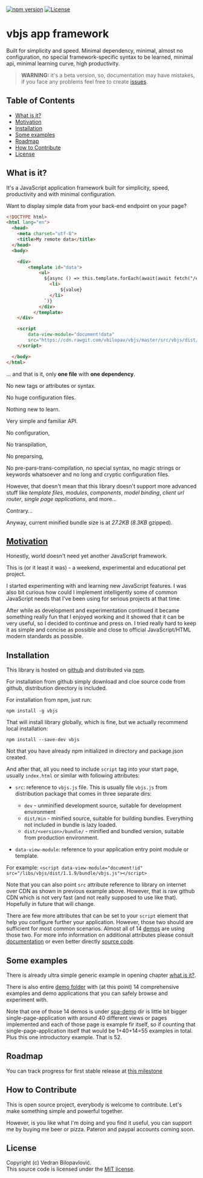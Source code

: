 [![npm version](https://badge.fury.io/js/vbjs.svg)](https://badge.fury.io/js/vbjs)
[![License](https://img.shields.io/badge/license-MIT%20License-brightgreen.svg)](https://github.com/vbilopav/vbjs/blob/master/src/vbjs/LICENSE.md)

# vbjs app framework

Built for simplicity and speed. Minimal dependency, minimal, almost no configuration, no special framework-specific syntax to be learned, minimal api, minimal learning curve, high productivity. 

> **WARNING:** it's a beta version, so, documentation may have mistakes, if you face any problems feel free to create [issues](https://github.com/vbilopav/vbjs).

## Table of Contents

- [What is it?](#what-is-it)
- [Motivation](#motivation)
- [Installation](#installation)
- [Some examples](#some-examples)
- [Roadmap](#roadmap)
- [How to Contribute](#how-to-contribute)
- [License](#license)

## What is it?

It's a JavaScript application framework built for simplicity, speed, productivity and with minimal configuration.

Want to display simple data from your back-end endpoint on your page?

```html
<!DOCTYPE html>
<html lang="en">
  <head>
    <meta charset="utf-8">
    <title>My remote data</title>
  </head>
  <body>

    <div>
        <template id="data">
            <ul>
              ${async () => this.template.forEach(await(await fetch("/endpoint/")).json(), value => `
                <li>
                    ${value}
                </li>
              `)}
            </div>
          </template>
    </div>

    <script 
        data-view-module="document!data"
        src="https://cdn.rawgit.com/vbilopav/vbjs/master/src/vbjs/dist/1.1.9/bundle/vbjs.js">
    </script>

  </body>
</html>

```

... and that is it, only **one file** with **one dependency**. 

No new tags or attributes or syntax.

 No huge configuration files. 
 
 Nothing new to learn. 
 
 Very simple and familiar API.

No configuration, 

No transpilation, 

No preparsing, 

No pre-pars-trans-compilation, no special syntax, no magic strings or keywords whatsoever and no long and cryptic configuration files.


However, that doesn't mean that this library doesn't support more advanced stuff like *template files*, *modules*, *components*, *model binding*, *client url router*, *single page applications*, and more...

Contrary...

Anyway, current minified bundle size is at *27.2KB* (*8.3KB* gzipped).

## [Motivation](https://hackernoon.com/how-it-feels-to-learn-javascript-in-2016-d3a717dd577f)

Honestly, world doesn't need yet another JavaScript framework.

This is (or it least it was) - a weekend, experimental and educational pet project. 

I started experimenting with and learning new JavaScript features. I was also bit curious how could I implement intelligently some of common JavaScript needs that I've been using for serious projects at that time. 

After while as development and experimentation continued it became something really fun that I enjoyed working and it showed that it can be very useful, so I decided to continue and press on. I tried really hard to keep it as simple and concise as possible and close to official JavaScript/HTML modern standards as possible.

## Installation

This library is hosted on [github](https://github.com/vbilopav/vbjs) and distributed via [npm](https://www.npmjs.com/package/vbjs).

For installation from github simply download and cloe source code from github, distribution directory is included.


For installation from npm, just run:
```
npm install -g vbjs
```

That will install library globally, which is fine, but we actually recommend local installation:
```
npm install --save-dev vbjs
```

Not that you have already npm initialized in directory and package.json created.

And after that, all you need to include `script` tag into your start page, usually `index.html` or similar with following attributes:

- `src`: reference to `vbjs.js` file. This is usually file `vbjs.js` from distribution package that comes in three separate dirs:
  - `dev` - unminified development source, suitable for development environment
  - `dist/min` - minified source, suitable for building bundles. Everything not included in bundle is lazy loaded.
  - `dist/<version>/bundle/` - minified and bundled version, suitable from production environment.

- `data-view-module`: reference to your application entry point module or template.

For example: `<script data-view-module="document!id" src="/libs/vbjs/dist/1.1.9/bundle/vbjs.js"></script>`

Note that you can also point `src` attribute reference to library on internet over CDN as shown in previous example above. However, that is raw github CDN which is not very fast (and not really supposed to use like that). Hopefully in future that will change.

There are few more attributes that can be set to your `script` element that help you configure further your application. However, those two should are sufficient for most common scenarios. Almost all of 14 [demos](https://github.com/vbilopav/vbjs/tree/master/demos) are using those two. For more info information on additional attributes please consult [documentation](tbd) or even better directly [source code](https://github.com/vbilopav/vbjs/blob/master/src/vbjs/dev/vbjs.js#L72).


## Some examples

There is already ultra simple generic example in opening chapter [what is it?](#what-is-it).

There is also entire [demo folder](https://github.com/vbilopav/vbjs/tree/master/demos) with (at this point) 14 comprehensive examples and demo applications that you can safely browse and experiment with.

Note that one of those 14 demos is under [spa-demo](https://github.com/vbilopav/vbjs/tree/master/demos/spa-demo) dir is little bit bigger single-page-application with around 40 different views or pages implemented and each of those page is example fir itself, so if counting that single-page-application itself that would be 1+40+14=55 examples in total. Plus this one introductory example. That is 52.


## Roadmap

You can track progress for first stable release at [this milestone](https://github.com/vbilopav/vbjs/issues/1)


## How to Contribute

This is open source project, everybody is welcome to contribute. Let's make something simple and powerful together.

However, is you like what I'm doing and you find it useful, you can support me by buying me beer or pizza. Pateron and paypal accounts coming soon.

## License

Copyright (c) Vedran Bilopavlović.  
This source code is licensed under the [MIT license](https://github.com/vbilopav/vbjs/blob/master/src/vbjs/LICENSE.md).

